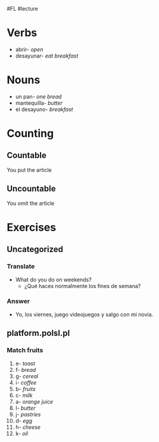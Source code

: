 #FL #lecture 

# Verbs
- abrir- *open*
- desayunar- *eat breakfast*

# Nouns
- un pan- *one bread*
- mantequilla- *butter*
- el desayuno- *breakfast*

# Counting
## Countable
You put the article

## Uncountable
You omit the article

# Exercises
## Uncategorized
### Translate
- What do you do on weekends?
	- ¿Qué haces normalmente los fines de semana?

### Answer
- Yo, los viernes, juego videojuegos y salgo con mi novia.

## platform.polsl.pl
### Match fruits
1. e- *toast*
2. f- *bread*
3. g- *cereal*
4. i- *coffee*
5. b- *fruits*
6. c- *milk*
7. a- *orange juice*
8. l- *butter*
9. j- *pastries*
10. d- *egg*
11. h- *cheese*
12. k- *oil*